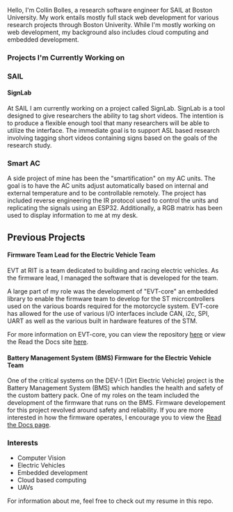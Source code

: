 Hello, I'm Collin Bolles, a research software engineer for SAIL at Boston University. My work entails mostly full stack web development for various research projects through Boston Univerity. While I'm mostly working on web development, my background also includes cloud computing and embedded development.

### Projects I'm Currently Working on

### SAIL

#### SignLab

At SAIL I am currently working on a project called SignLab. SignLab is a tool designed to give researchers the ability to tag short videos. The intention is to produce a flexible enough tool that many researchers will be able to utilize the interface. The immediate goal is to support ASL based research involving tagging short videos containing signs based on the goals of the research study.

### Smart AC

A side project of mine has been the "smartification" on my AC units. The goal is to have the AC units adjust automatically based on internal and external temperature and to be controllable remotely. The project has included reverse engineering the IR protocol used to control the units and replicating the signals using an ESP32. Additionally, a RGB matrix has been used to display information to me at my desk.

## Previous Projects

#### Firmware Team Lead for the Electric Vehicle Team
EVT at RIT is a team dedicated to building and racing electric vehicles. As the firmware lead, I managed the software that is developed for the team.

A large part of my role was the development of "EVT-core" an embedded library to enable the firmware team to develop for the ST micrcontrollers used on the various boards required for the motorcycle system. EVT-core has allowed for the use of various I/O interfaces include CAN, i2c, SPI, UART as well as the various built in hardware features of the STM.

For more information on EVT-core, you can view the repository [here](https://github.com/RIT-EVT/EVT-core) or view the Read the Docs site [here](https://evt-core.readthedocs.io/en/latest/).

#### Battery Management System (BMS) Firmware for the Electric Vehicle Team

One of the critical systems on the DEV-1 (Dirt Electric Vehicle) project is the Battery Management System (BMS) which handles the health and safety of the custom battery pack. One of my roles on the team included the development of the firmware that runs on the BMS. Firmware developement for this project revolved around safety and reliability. If you are more interested in how the firmware operates, I encourage you to view the [Read the Docs page](https://dev1-bms.readthedocs.io/).


### Interests
* Computer Vision
* Electric Vehicles
* Embedded development
* Cloud based computing
* UAVs

For information about me, feel free to check out my resume in this repo.
